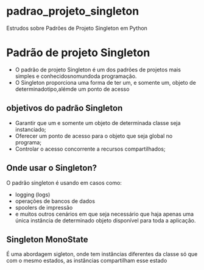 # padrao_projeto_singleton
Estrudos sobre Padrões de Projeto Singleton em Python
 
# Padrão de projeto Singleton

- O padrão de projeto Singleton é um dos padrões de projetos mais simples e conhecidosnomundoda programação.
- O Singleton proporciona uma forma de ter um, e somente um, objeto de determinadotipo,alémde um ponto de acesso 
## objetivos do padrão Singleton
- Garantir que um e somente um objeto de determinada classe seja instanciado;
- Oferecer um ponto de acesso para o objeto que seja global no programa;
- Controlar o acesso concorrente a recursos compartilhados;
## Onde usar o Singleton?
O padrão singleton é usando  em casos como:
- logging (logs) 
- operações de bancos de dados
- spoolers de impressão
- e muitos outros cenários em que seja necessário que haja apenas uma única instância de determinado objeto disponível para toda a aplicação.

## Singleton MonoState

É uma abordagem sigleton, onde tem instâncias diferentes da classe só que com o mesmo estados, as instâncias compartilham esse estado
